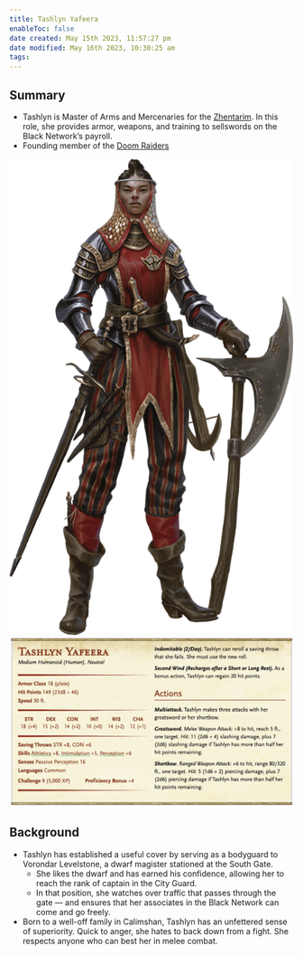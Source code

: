 ```yaml
---
title: Tashlyn Yafeera
enableToc: false
date created: May 15th 2023, 11:57:27 pm
date modified: May 16th 2023, 10:30:25 am
tags: 
---
```

## Summary
- Tashlyn is Master of Arms and Mercenaries for the [Zhentarim](Zhentarim.md). In this role, she provides armor, weapons, and training to sellswords on the Black Network’s payroll.
- Founding member of the [Doom Raiders](Factions/Doom%20Raiders.md)

![Pasted image 20230515235853](attachments/Tashlyn.png)
![Pasted image 20230515235918](attachments/Tashlyn%20Statblock.png)

## Background
- Tashlyn has established a useful cover by serving as a bodyguard to Vorondar Levelstone, a dwarf magister stationed at the South Gate.
	- She likes the dwarf and has earned his confidence, allowing her to reach the rank of captain in the City Guard.
	- In that position, she watches over traffic that passes through the gate — and ensures that her associates in the Black Network can come and go freely.
- Born to a well-off family in Calimshan, Tashlyn has an unfettered sense of superiority. Quick to anger, she hates to back down from a fight. She respects anyone who can best her in melee combat.
